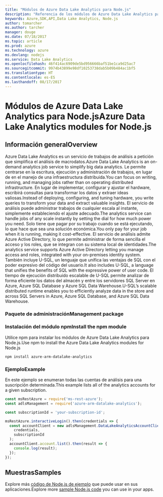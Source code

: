 ```yaml
---
title: "Módulos de Azure Data Lake Analytics para Node.js"
description: "Referencia de los módulos de Azure Data Lake Analytics para Node.js"
keywords: Azure,SDK,API,Data Lake Analytics, Node.js
author: tomarcher
ms.author: tarcher
manager: douge
ms.date: 07/18/2017
ms.topic: article
ms.prod: azure
ms.technology: azure
ms.devlang: nodejs
ms.service: Data Lake Analytics
ms.openlocfilehash: 46f414ac6909de5bd956666baf51be1ca9d25ac7
ms.sourcegitcommit: 9974b43899e98df10253738dab5b09b484ac1bf5
ms.translationtype: HT
ms.contentlocale: es-ES
ms.lasthandoff: 08/17/2017
---
```

# <a name="azure-data-lake-analytics-modules-for-nodejs"></a><span data-ttu-id="282b4-104">Módulos de Azure Data Lake Analytics para Node.js</span><span class="sxs-lookup"><span data-stu-id="282b4-104">Azure Data Lake Analytics modules for Node.js</span></span>

## <a name="overview"></a><span data-ttu-id="282b4-105">Información general</span><span class="sxs-lookup"><span data-stu-id="282b4-105">Overview</span></span>
<span data-ttu-id="282b4-106">Azure Data Lake Analytics es un servicio de trabajos de análisis a petición que simplifica el análisis de macrodatos.</span><span class="sxs-lookup"><span data-stu-id="282b4-106">Azure Data Lake Analytics is an on-demand analytics job service to simplify big data analytics.</span></span> <span data-ttu-id="282b4-107">Le permite centrarse en la escritura, ejecución y administración de trabajos, en lugar de en el manejo de una infraestructura distribuida.</span><span class="sxs-lookup"><span data-stu-id="282b4-107">You can focus on writing, running, and managing jobs rather than on operating distributed infrastructure.</span></span> <span data-ttu-id="282b4-108">En lugar de implementar, configurar y ajustar el hardware, escribirá consultas para transformar los datos y extraer ideas valiosas.</span><span class="sxs-lookup"><span data-stu-id="282b4-108">Instead of deploying, configuring, and tuning hardware, you write queries to transform your data and extract valuable insights.</span></span> <span data-ttu-id="282b4-109">El servicio de análisis puede administrar trabajos de cualquier escala al instante, simplemente estableciendo el ajuste adecuado.</span><span class="sxs-lookup"><span data-stu-id="282b4-109">The analytics service can handle jobs of any scale instantly by setting the dial for how much power you need.</span></span> <span data-ttu-id="282b4-110">Solo tiene que pagar por su trabajo cuando se está ejecutando, lo que hace que sea una solución económica.</span><span class="sxs-lookup"><span data-stu-id="282b4-110">You only pay for your job when it is running, making it cost-effective.</span></span> <span data-ttu-id="282b4-111">El servicio de análisis admite Azure Active Directory, lo que permite administrar de forma sencilla el acceso y los roles, que se integran con su sistema local de identidades.</span><span class="sxs-lookup"><span data-stu-id="282b4-111">The analytics service supports Azure Active Directory letting you manage access and roles, integrated with your on-premises identity system.</span></span> <span data-ttu-id="282b4-112">También incluye U-SQL, un lenguaje que unifica las ventajas de SQL con el poder expresivo del código del usuario.</span><span class="sxs-lookup"><span data-stu-id="282b4-112">It also includes U-SQL, a language that unifies the benefits of SQL with the expressive power of user code.</span></span> <span data-ttu-id="282b4-113">El tiempo de ejecución distribuido escalable de U-SQL permite analizar de forma eficiente los datos del almacén y entre los servidores SQL Server en Azure, Azure SQL Database y Azure SQL Data Warehouse.</span><span class="sxs-lookup"><span data-stu-id="282b4-113">U-SQL’s scalable distributed runtime enables you to efficiently analyze data in the store and across SQL Servers in Azure, Azure SQL Database, and Azure SQL Data Warehouse.</span></span>

### <a name="management-package"></a><span data-ttu-id="282b4-114">Paquete de administración</span><span class="sxs-lookup"><span data-stu-id="282b4-114">Management package</span></span>

### <a name="install-the-npm-module"></a><span data-ttu-id="282b4-115">Instalación del módulo npm</span><span class="sxs-lookup"><span data-stu-id="282b4-115">Install the npm module</span></span>

<span data-ttu-id="282b4-116">Utilice npm para instalar los módulos de Azure Data Lake Analytics para Node.js.</span><span class="sxs-lookup"><span data-stu-id="282b4-116">Use npm to install the Azure Data Lake Analytics modules for Node.js</span></span>

```bash
npm install azure-arm-datalake-analytics
```

### <a name="example"></a><span data-ttu-id="282b4-117">Ejemplo</span><span class="sxs-lookup"><span data-stu-id="282b4-117">Example</span></span>

<span data-ttu-id="282b4-118">En este ejemplo se enumeran todas las cuentas de análisis para una suscripción determinada.</span><span class="sxs-lookup"><span data-stu-id="282b4-118">This example lists all of the analytics accounts for a given subscription.</span></span>

```javascript
const msRestAzure = require('ms-rest-azure');
const adlsManagement = require('azure-arm-datalake-analytics');

const subscriptionId = 'your-subscription-id';

msRestAzure.interactiveLogin().then(credentials => {
  const accountClient = new adlsManagement.DataLakeAnalyticsAccountClient(
    credentials,
    subscriptionId
  );
  accountClient.account.list().then(result => {
    console.log(result);
  });
});
```

## <a name="samples"></a><span data-ttu-id="282b4-119">Muestras</span><span class="sxs-lookup"><span data-stu-id="282b4-119">Samples</span></span>

<span data-ttu-id="282b4-120">Explore más [código de Node.js de ejemplo](https://azure.microsoft.com/resources/samples/?platform=nodejs) que puede usar en sus aplicaciones.</span><span class="sxs-lookup"><span data-stu-id="282b4-120">Explore more [sample Node.js code](https://azure.microsoft.com/resources/samples/?platform=nodejs) you can use in your apps.</span></span>
